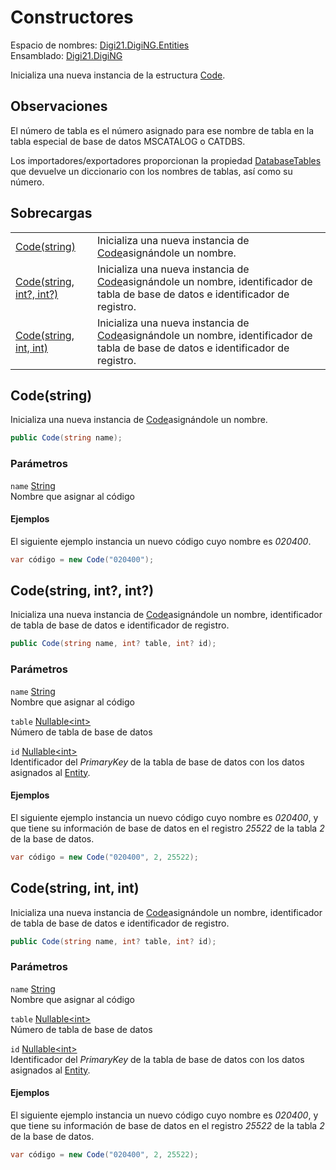 # Constructores

Espacio de nombres: [Digi21.DigiNG.Entities](/digi3d-net/programacion/.net/referencia/digi21.diging/digi21.diging.entities/)  
Ensamblado: [Digi21.DigiNG](/digi3d-net/programacion/.net/referencia/digi21.diging.plugin/digi21.diging/)

Inicializa una nueva instancia de la estructura [Code](/digi3d-net/programacion/.net/referencia/digi21.diging/digi21.diging.entities/clases/code/).

## Observaciones

El número de tabla es el número asignado para ese nombre de tabla en la tabla especial de base de datos MSCATALOG o CATDBS.

Los importadores/exportadores proporcionan la propiedad [DatabaseTables](/digi3d-net/programacion/.net/referencia/digi21.diging/digi21.diging.io/interfaces/idrawingfile/propiedades/databasetables.md) que devuelve un diccionario con los nombres de tablas, así como su número.

## Sobrecargas

|  |  |
| :--- | :--- |
| [Code\(string\)](constructores.md#code-string) | Inicializa una nueva instancia de [Code](./)asignándole un nombre. |
| [Code\(string, int?, int?\)](constructores.md#code-string-int-int) | Inicializa una nueva instancia de [Code](./)asignándole un nombre, identificador de tabla de base de datos e identificador de registro. |
| [Code\(string, int, int\)](constructores.md#code-string-int-int-1) | Inicializa una nueva instancia de [Code](./)asignándole un nombre, identificador de tabla de base de datos e identificador de registro. |

## Code\(string\)

Inicializa una nueva instancia de [Code](./)asignándole un nombre.

```csharp
public Code(string name);
```

### Parámetros

`name` [String](https://docs.microsoft.com/en-us/dotnet/api/system.string?view=net-5.0)  
Nombre que asignar al código

#### Ejemplos

El siguiente ejemplo instancia un nuevo código cuyo nombre es _020400_.

```csharp
var código = new Code("020400");
```

## Code\(string, int?, int?\)

Inicializa una nueva instancia de [Code](./)asignándole un nombre, identificador de tabla de base de datos e identificador de registro.

```csharp
public Code(string name, int? table, int? id);
```

### Parámetros

`name` [String](https://docs.microsoft.com/en-us/dotnet/api/system.string?view=net-5.0)  
Nombre que asignar al código

`table` [Nullable&lt;int&gt;](https://docs.microsoft.com/en-us/dotnet/api/system.nullable-1?view=net-5.0)  
Número de tabla de base de datos

`id` [Nullable&lt;int&gt;](https://docs.microsoft.com/en-us/dotnet/api/system.nullable-1?view=net-5.0)  
Identificador del _PrimaryKey_ de la tabla de base de datos con los datos asignados al [Entity](/digi3d-net/programacion/.net/referencia/digi21.diging/digi21.diging.entities/clases/entity/).

#### Ejemplos

El siguiente ejemplo instancia un nuevo código cuyo nombre es _020400_, y que tiene su información de base de datos en el registro _25522_ de la tabla _2_ de la base de datos.

```csharp
var código = new Code("020400", 2, 25522);
```

## Code\(string, int, int\)

Inicializa una nueva instancia de [Code](./)asignándole un nombre, identificador de tabla de base de datos e identificador de registro.

```csharp
public Code(string name, int? table, int? id);
```

### Parámetros

`name` [String](https://docs.microsoft.com/en-us/dotnet/api/system.string?view=net-5.0)  
Nombre que asignar al código

`table` [Nullable&lt;int&gt;](https://docs.microsoft.com/en-us/dotnet/api/system.nullable-1?view=net-5.0)  
Número de tabla de base de datos

`id` [Nullable&lt;int&gt;](https://docs.microsoft.com/en-us/dotnet/api/system.nullable-1?view=net-5.0)  
Identificador del _PrimaryKey_ de la tabla de base de datos con los datos asignados al [Entity](/digi3d-net/programacion/.net/referencia/digi21.diging/digi21.diging.entities/clases/entity/).

#### Ejemplos

El siguiente ejemplo instancia un nuevo código cuyo nombre es _020400_, y que tiene su información de base de datos en el registro _25522_ de la tabla _2_ de la base de datos.

```csharp
var código = new Code("020400", 2, 25522);
```

## 





